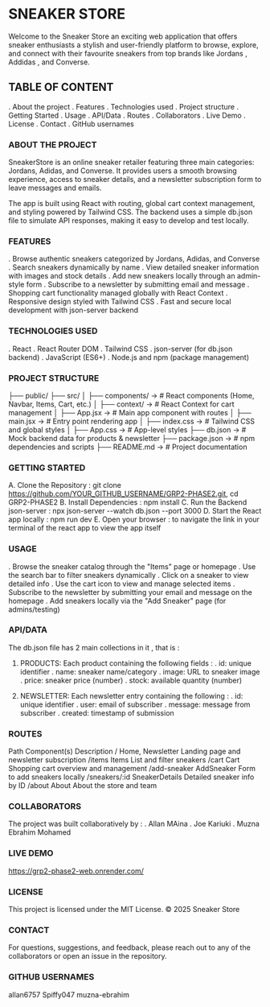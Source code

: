 
# SNEAKER STORE
Welcome to the Sneaker Store an exciting web application that offers sneaker enthusiasts a stylish and user-friendly platform to browse, explore, and connect with their favourite sneakers from top brands like Jordans , Addidas , and Converse.

## TABLE OF CONTENT
. About the project
. Features
. Technologies used
. Project structure
. Getting Started
. Usage
. API/Data
. Routes
. Collaborators
. Live Demo
. License
. Contact
. GitHub usernames

### ABOUT THE PROJECT
SneakerStore is an online sneaker retailer featuring three main categories: Jordans, Adidas, and Converse. It provides users a smooth browsing experience, access to sneaker details, and a newsletter subscription form to leave messages and emails.

The app is built using React with routing, global cart context management, and styling powered by Tailwind CSS. The backend uses a simple db.json file to simulate API responses, making it easy to develop and test locally.

### FEATURES
. Browse authentic sneakers categorized by Jordans, Adidas, and Converse
. Search sneakers dynamically by name
. View detailed sneaker information with images and stock details
. Add new sneakers locally through an admin-style form
. Subscribe to a newsletter by submitting email and message
. Shopping cart functionality managed globally with React Context
. Responsive design styled with Tailwind CSS
. Fast and secure local development with json-server backend

### TECHNOLOGIES USED 
. React
. React Router DOM
. Tailwind CSS
. json-server (for db.json backend)
. JavaScript (ES6+)
. Node.js and npm (package management)

### PROJECT STRUCTURE
├── public/
├── src/
│   ├── components/ -> # React components (Home, Navbar, Items, Cart, etc.)
│   ├── context/    -> # React Context for cart management
│   ├── App.jsx     -> # Main app component with routes
│   ├── main.jsx    -> # Entry point rendering app
│   ├── index.css   -> # Tailwind CSS and global styles
│   ├── App.css     -> # App-level styles
├── db.json         -> # Mock backend data for products & newsletter
├── package.json    -> # npm dependencies and scripts
├── README.md       -> # Project documentation

### GETTING STARTED
A. Clone the Repository : git clone https://github.com/YOUR_GITHUB_USERNAME/GRP2-PHASE2.git, cd GRP2-PHASE2
B. Install Dependencies : npm install
C. Run the Backend json-server : npx json-server --watch db.json --port 3000
D. Start the React app locally : npm run dev
E. Open your browser : to navigate the link in your terminal of the react app to view the app itself

### USAGE
. Browse the sneaker catalog through the "Items" page or homepage
. Use the search bar to filter sneakers dynamically
. Click on a sneaker to view detailed info
. Use the cart icon to view and manage selected items
. Subscribe to the newsletter by submitting your email and message on the homepage
. Add sneakers locally via the "Add Sneaker" page (for admins/testing)

### API/DATA
The db.json file has 2 main collections in it , that is :
 1. PRODUCTS: Each product containing the following fields :
        . id: unique identifier
        . name: sneaker name/category
        . image: URL to sneaker image
        . price: sneaker price (number)
        . stock: available quantity (number)

 2. NEWSLETTER: Each newsletter entry containing the following :
    . id: unique identifier
    . user: email of subscriber
    . message: message from subscriber
    . created: timestamp of submission


### ROUTES 
Path	                   Component(s)             	Description
/	                       Home, Newsletter	            Landing page and newsletter subscription
/items	                   Items  	                    List and filter sneakers
/cart	                   Cart	                        Shopping cart overview and management
/add-sneaker	           AddSneaker	                Form to add sneakers locally
/sneakers/:id	           SneakerDetails	            Detailed sneaker info by ID
/about	                   About	                    About the store and team

### COLLABORATORS
The project was built collaboratively by :
. Allan MAina
. Joe Kariuki
. Muzna Ebrahim Mohamed

### LIVE DEMO

https://grp2-phase2-web.onrender.com/

### LICENSE
This project is licensed under the MIT License.
© 2025 Sneaker Store



### CONTACT
For questions, suggestions, and feedback, please reach out to any of the collaborators or open an issue in the repository.

### GITHUB USERNAMES
allan6757
Spiffy047
muzna-ebrahim

